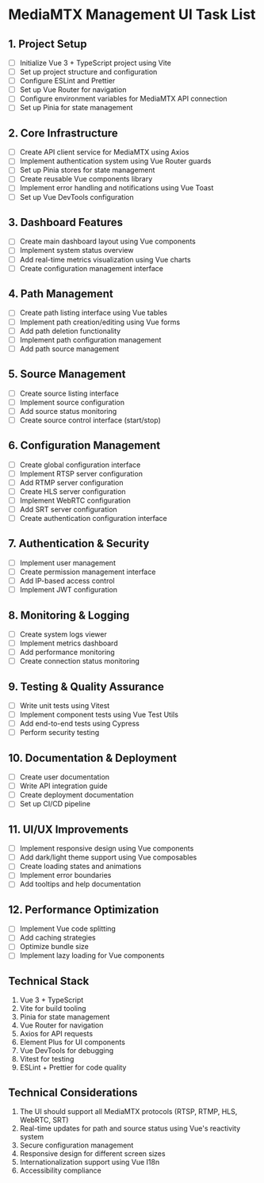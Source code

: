 # MediaMTX Management UI Task List

## 1. Project Setup
- [ ] Initialize Vue 3 + TypeScript project using Vite
- [ ] Set up project structure and configuration
- [ ] Configure ESLint and Prettier
- [ ] Set up Vue Router for navigation
- [ ] Configure environment variables for MediaMTX API connection
- [ ] Set up Pinia for state management

## 2. Core Infrastructure
- [ ] Create API client service for MediaMTX using Axios
- [ ] Implement authentication system using Vue Router guards
- [ ] Set up Pinia stores for state management
- [ ] Create reusable Vue components library
- [ ] Implement error handling and notifications using Vue Toast
- [ ] Set up Vue DevTools configuration

## 3. Dashboard Features
- [ ] Create main dashboard layout using Vue components
- [ ] Implement system status overview
- [ ] Add real-time metrics visualization using Vue charts
- [ ] Create configuration management interface

## 4. Path Management
- [ ] Create path listing interface using Vue tables
- [ ] Implement path creation/editing using Vue forms
- [ ] Add path deletion functionality
- [ ] Implement path configuration management
- [ ] Add path source management

## 5. Source Management
- [ ] Create source listing interface
- [ ] Implement source configuration
- [ ] Add source status monitoring
- [ ] Create source control interface (start/stop)

## 6. Configuration Management
- [ ] Create global configuration interface
- [ ] Implement RTSP server configuration
- [ ] Add RTMP server configuration
- [ ] Create HLS server configuration
- [ ] Implement WebRTC configuration
- [ ] Add SRT server configuration
- [ ] Create authentication configuration interface

## 7. Authentication & Security
- [ ] Implement user management
- [ ] Create permission management interface
- [ ] Add IP-based access control
- [ ] Implement JWT configuration

## 8. Monitoring & Logging
- [ ] Create system logs viewer
- [ ] Implement metrics dashboard
- [ ] Add performance monitoring
- [ ] Create connection status monitoring

## 9. Testing & Quality Assurance
- [ ] Write unit tests using Vitest
- [ ] Implement component tests using Vue Test Utils
- [ ] Add end-to-end tests using Cypress
- [ ] Perform security testing

## 10. Documentation & Deployment
- [ ] Create user documentation
- [ ] Write API integration guide
- [ ] Create deployment documentation
- [ ] Set up CI/CD pipeline

## 11. UI/UX Improvements
- [ ] Implement responsive design using Vue components
- [ ] Add dark/light theme support using Vue composables
- [ ] Create loading states and animations
- [ ] Implement error boundaries
- [ ] Add tooltips and help documentation

## 12. Performance Optimization
- [ ] Implement Vue code splitting
- [ ] Add caching strategies
- [ ] Optimize bundle size
- [ ] Implement lazy loading for Vue components

## Technical Stack
1. Vue 3 + TypeScript
2. Vite for build tooling
3. Pinia for state management
4. Vue Router for navigation
5. Axios for API requests
6. Element Plus for UI components
7. Vue DevTools for debugging
8. Vitest for testing
9. ESLint + Prettier for code quality

## Technical Considerations
1. The UI should support all MediaMTX protocols (RTSP, RTMP, HLS, WebRTC, SRT)
2. Real-time updates for path and source status using Vue's reactivity system
3. Secure configuration management
4. Responsive design for different screen sizes
5. Internationalization support using Vue I18n
6. Accessibility compliance 